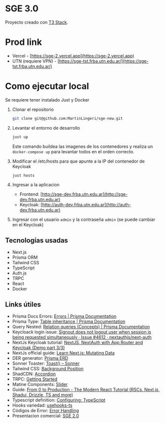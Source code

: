 # SGE 3.0

Proyecto creado con [T3 Stack](https://create.t3.gg/).

# Prod link

- Vercel - [https://sge-2.vercel.app](https://sge-2.vercel.app)
- UTN (requiere VPN) - [https://sge-tst.frba.utn.edu.ar/](https://sge-tst.frba.utn.edu.ar/)

# Como ejecutar local

Se requiere tener instalado Just y Docker

1. Clonar el repositorio

   ```bash
   git clone git@github.com:MartinLingeri/sge-new.git
   ```

2. Levantar el entorno de desarrollo

   ```bash
   just up
   ```
   Este comando buildea las imagenes de los contenedores y realiza un `docker-compose up` para levantar todos en el orden correcto.

3. Modificar el /etc/hosts para que apunte a la IP del contenedor de Keycloak

   ```bash
   just hosts
   ```

4. Ingresar a la aplicacion

   - Frontend: [http://sge-dev.frba.utn.edu.ar](http://sge-dev.frba.utn.edu.ar)
   - Keycloak: [http://auth-dev.frba.utn.edu.ar](http://auth-dev.frba.utn.edu.ar)

5. Ingresar con el usuario `admin` y la contraseña `admin` (se puede cambiar en el Keycloak)

## Tecnologías usadas

- Next.js
- Prisma ORM
- Tailwind CSS
- TypeScript
- Auth.js
- TRPC
- React
- Docker

## Links útiles

- Prisma Docs Errors: [Errors | Prisma Documentation](https://www.prisma.io/docs/orm/reference/error-reference)
- Prisma Type: [Table inheritance | Prisma Documentation](https://www.prisma.io/docs/orm/prisma-schema/data-model/table-inheritance)
- Query Nested: [Relation queries \(Concepts\) | Prisma Documentation](https://www.prisma.io/docs/orm/prisma-client/queries/relation-queries)
- Keycloack login issue: [Signout does not logout user when session is being requested simultaneously · Issue \#4612 · nextauthjs/next-auth](https://github.com/nextauthjs/next-auth/issues/4612)
- NextJs Keycloak tutorial: [NextJS, NextAuth with App Router and Keycloak \(Demo part 3/3\)](https://www.youtube.com/watch?v=-HsldaBdIPQ)
- NextJs official guide: [Learn Next.js: Mutating Data](https://nextjs.org/learn/dashboard-app/mutating-data)
- DER generator: [Prisma ERD](https://prisma-erd.simonknott.de/)
- Sonner Toaster: [Toast\(\) – Sonner](https://sonner.emilkowal.ski/toast)
- Tailwind CSS: [Background Position](https://tailwindcss.com/docs/background-position)
- ShadCDN: [Accordion](https://ui.shadcn.com/docs/components/accordion)
- TRPC: [Getting Started](https://trpc.io/docs/getting-started)
- Matine Components: [Slider](https://mantine.dev/core/slider/)
- Guide: [From 0 to Production - The Modern React Tutorial \(RSCs, Next.js, Shadui, Drizzle, TS and more\)](https://youtu.be/d5x0JCZbAJs?si=4qYCzN_18mZngyAA&t=5527)
- Typescript definition: [Configuring: TypeScript](https://nextjs.org/docs/app/building-your-application/configuring/typescript#typescript-plugin)
- Hooks variedad: [usehooks-ts](https://usehooks-ts.com/introduction)
- Códigos de Error: [Error Handling](https://trpc.io/docs/server/error-handling)
- Presentacion comercial: [SGE 2.0](https://www.canva.com/design/DAGPKrgbpq0/Xg6BmtoG3p1hQdboYGZd9g/edit)
